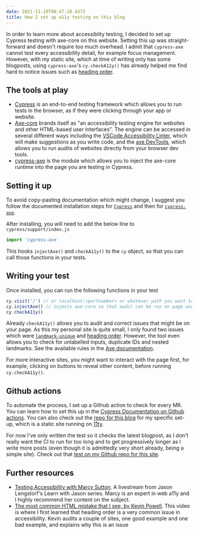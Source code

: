 ```yaml
---
date: 2021-11-10T08:47:28.437Z
title: How I set up a11y testing on this blog
---
```


In order to learn more about accessiblity testing, I decided to set up Cypress testing with axe-core on this website. Setting this up was straight-forward and doesn't require too much overhead. I admit that `cypress-axe` cannot test every accessibility detail, for example focus management. However, with my static site, which at time of writing only has some blogposts, using `cypress-axe`'s `cy.checkA11y()` has already helped me find hard to notice issues such as [heading order](https://dequeuniversity.com/rules/axe/4.0/heading-order).

## The tools at play

* [Cypress](https://www.cypress.io/) is an end-to-end testing framework which allows you to run tests in the browser, as if they were clicking through your app or website. 
* [Axe-core](https://github.com/dequelabs/axe-core) brands itself as "an accessibility testing engine for websites and other HTML-based user interfaces". The engine can be accessed in several different ways including the [VSCode Accessibility Linter](https://marketplace.visualstudio.com/items?itemName=deque-systems.vscode-axe-linter), which will make suggestions as you write code, and the [axe DevTools](https://www.deque.com/axe/devtools/), which allows you to run audits of websites directly from your browser dev tools.
* [cypress-axe](https://github.com/component-driven/cypress-axe) is the module which allows you to inject the axe-core runtime into the page you are testing in Cypress.

## Setting it up

To avoid copy-pasting documentation which might change, I suggest you follow the documented installation steps for [`Cypress`](https://docs.cypress.io/guides/getting-started/installing-cypress) and then for [`cypress-axe`](https://github.com/component-driven/cypress-axe).

After installing, you will need to add the below line to `cypress/support/index.js`

```js
import 'cypress-axe'
```

This hooks `injectAxe()` and `checkA11y()` to the `cy` object, so that you can call those functions in your tests.

## Writing your test

Once installed, you can run the following functions in your test

```js
cy.visit('/') // or localhost:<portnumber> or whatever path you want to test
cy.injectAxe() // injects axe-core so that audit can be run on page under test
cy.checkA11y()
```

Already `checkA11y()` allows you to audit and correct issues that might be on your page. As this my personal site is quite small, I only found two issues which were [`landmark-unique`](https://dequeuniversity.com/rules/axe/4.1/landmark-unique) and [heading order](https://dequeuniversity.com/rules/axe/4.0/heading-order). However, the tool even allows you to check for unlabelled inputs, duplicate IDs and nested landmarks. See the available rules in the [Axe documentation](https://dequeuniversity.com/rules/axe/).

For more interactive sites, you might want to interact with the page first, for example, clicking on buttons to reveal other content, before running `cy.checkA11y()`.

## Github actions

To automate the process, I set up a Github action to check for every MR. You can learn how to set this up in the [Cypress Documentation on Github actions](https://docs.cypress.io/guides/continuous-integration/github-actions). You can also check out the [repo for this blog](https://github.com/lwkchan/11ty-blog) for my specific set-up, which is a static site running on [11ty](https://www.11ty.dev/).

For now I've only written the test so it checks the latest blogpost, as I don't really want the CI to run for too long and to get progressively longer as I write more posts (even though it is admittedly very short already, being a simple site). Check out that [test on my Github repo for this site](https://github.com/lwkchan/11ty-blog/blob/master/cypress/integration/a11y.test.js).

## Further resources

- [Testing Accessibility with Marcy Sutton](https://www.learnwithjason.dev/testing-accessibility). A livestream from Jason Lengstorf's Learn with Jason series. Marcy is an expert in web a11y and I highly recommend her content on the subject.
- [The most common HTML mistake that I see, by Kevin Powell](https://www.youtube.com/watch?v=NexL5_Vdoq8). This video is where I first learned that heading order is a very common issue in accessibility. Kevin audits a couple of sites, one good example and one bad example, and explains why this is an issue
